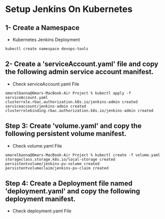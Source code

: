 # Setup Jenkins On Kubernetes

## 1- Create a Namespace

- Kubernetes Jenkins Deployment
```
kubectl create namespace devops-tools
```

## 2- Create a 'serviceAccount.yaml' file and copy the following admin service account manifest.

- Check serviceAccount.yaml File 

```
omarelbanna@Omars-MacBook-Air Project % kubectl apply -f serviceAccount.yaml
clusterrole.rbac.authorization.k8s.io/jenkins-admin created
serviceaccount/jenkins-admin created
clusterrolebinding.rbac.authorization.k8s.io/jenkins-admin created
```

## Step 3: Create 'volume.yaml' and copy the following persistent volume manifest.

- Check volume.yaml File

```
omarelbanna@Omars-MacBook-Air Project % kubectl create -f volume.yaml
storageclass.storage.k8s.io/local-storage created
persistentvolume/jenkins-pv-volume created
persistentvolumeclaim/jenkins-pv-claim created
```

## Step 4: Create a Deployment file named 'deployment.yaml' and copy the following deployment manifest.

- Check deployment.yaml File
